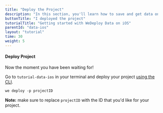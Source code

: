 ```yaml
---
title: "Deploy the Project"
description: "In this section, you'll learn how to save and get data on iOS using the WeDeploy Swift API Client."
buttonTitle: "I deployed the project"
tutorialTitle: "Getting started with WeDeploy Data on iOS"
parentId: "data-ios"
layout: "tutorial"
time: 30
weight: 5
---
```


#### Deploy Project

Now the moment you have been waiting for!

Go to `tutorial-data-ios` in your terminal and deploy your project [using the CLI](/docs/intro/using-the-command-line.html).

```xml
we deploy -p projectID
```

**Note:** make sure to replace `projectID` with the ID that you'd like for your project.

